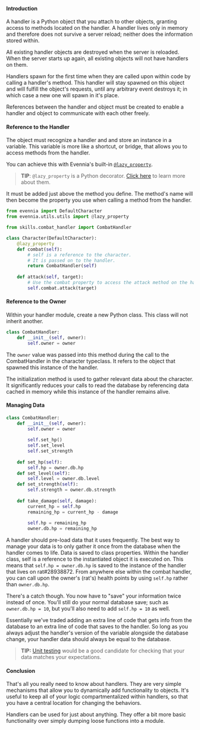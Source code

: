 #### Introduction
A handler is a Python object that you attach to other objects, granting access to methods located on the handler. A handler lives only in memory and therefore does not survive a server reload; neither does the information stored within. 

All existing handler objects are destroyed when the server is reloaded. When the server starts up again, all existing objects will not have handlers on them. 

Handlers spawn for the first time when they are called upon within code by calling a handler's method. This handler will stay spawned on this object and will fulfill the object's requests, until any arbitrary event destroys it; in which case a new one will spawn in it's place.

References between the handler and object must be created to enable a handler and object to communicate with each other freely. 

#### Reference to the Handler
The object must recognize a handler and and store an instance in a variable. This variable is more like a shortcut, or bridge, that allows you to access methods from the handler.

You can achieve this with Evennia's built-in [`@lazy_property`](https://github.com/evennia/evennia/blob/master/evennia/utils/utils.py#L1732). 

> **TIP**: `@lazy_property` is a Python decorator. [Click here](https://realpython.com/primer-on-python-decorators/) to learn more about them.

It must be added just above the method you define. The method's name will then become the property you use when calling a method from the handler.

```python
from evennia import DefaultCharacter
from evennia.utils.utils import @lazy_property

from skills.combat_handler import CombatHandler

class Character(DefaultCharacter):
	@lazy_property
	def combat(self):
		# self is a reference to the character.
		# It is passed on to the handler.
		return CombatHandler(self) 
		
	def attack(self, target):
		# Use the combat property to access the attack method on the handler.
		self.combat.attack(target)
```

#### Reference to the Owner
Within your handler module, create a new Python class. This class will not inherit another.

```python
class CombatHandler:
	def __init__(self, owner):
		self.owner = owner
```

The `owner` value was passed into this method during the call to the CombatHandler in the character typeclass. It refers to the object that spawned this instance of the handler.

The initialization method is used to gather relevant data about the character. It significantly reduces your calls to read the database by referencing data cached in memory while this instance of the handler remains alive.

#### Managing Data
```python
class CombatHandler:
	def __init__(self, owner):
		self.owner = owner
		
		self.set_hp()
		self.set_level
		self.set_strength
		
	def set_hp(self):
		self.hp = owner.db.hp
	def set_level(self):
		self.level = owner.db.level
	def set_strength(self):
		self.strength = owner.db.strength
		
	def take_damage(self, damage):
		current_hp = self.hp
		remaining_hp = current_hp - damage
		
		self.hp = remaining_hp
		owner.db.hp = remaining_hp
```

A handler should pre-load data that it uses frequently. The best way to manage your data is to only gather it once from the database when the handler comes to life. Data is saved to class properties. Within the handler class, self is a reference to the instantiated object it is executed on. This means that `self.hp = owner.db.hp` is saved to the instance of the handler that lives on rat#28938872. From anywhere else within the combat handler, you can call upon the owner's (rat's) health points by using `self.hp` rather than `owner.db.hp`.

There's a catch though. You now have to "save" your information twice instead of once. You'll still do your normal database save; such as `owner.db.hp = 10`, but you'll also need to add `self.hp = 10` as well.

Essentially we've traded adding an extra line of code that gets info from the database to an extra line of code that saves to the handler. So long as you always adjust the handler's version of the variable alongside the database change, your handler data should always be equal to the database. 

> **TIP:** [Unit testing](https://www.evennia.com/docs/latest/Unit-Testing.html) would be a good candidate for checking that your data matches your expectations.

#### Conclusion
That's all you really need to know about handlers. They are very simple mechanisms that allow you to dynamically add functionality to objects. It's useful to keep all of your logic compartmentalized within handlers, so that you have a central location for changing the behaviors. 

Handlers can be used for just about anything. They offer a bit more basic functionality over simply dumping loose functions into a module.